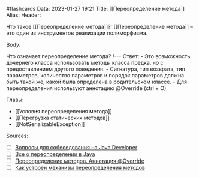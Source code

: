 #flashcards
Data: 2023-01-27 19:21
Title: [[Переопределение метода]]
Alias:
Header:

Что такое [[Переопределение метода]]?::[[Переопределение метода]] – это один из инструментов реализации полиморфизма.
<!--SR:!2023-11-03,10,690-->



Body:


Что означает переопределение метода?
!---
Ответ:
	- Это возможность дочернего класса использовать методы класса предка, но с предоставлением другого поведения. 
	- Сигнатура, тип возврата, тип параметров, количество параметров и порядок параметров должна быть такой же, какой была определена в родительском классе.
	- Для переопределения используют аннотацию @Override (ctrl + O)
<!--SR:!2023-11-03,10,670-->






Главы:
- [[Условия переопределения метода]]
- [[Перегрузка статических методов]]
- [[NotSerializableException]]



Sources:
- [ ] [Вопросы для собеседования на Java Developer](https://github.com/enhorse/java-interview/blob/master/README.md#%D0%9E%D0%9E%D0%9F)
- [ ] [Все о переопределении в Java](https://habr.com/ru/company/otus/blog/347900/)
- [ ] [Переопределение методов. Аннотация @Override](https://ru.hexlet.io/courses/java_101/lessons/override_in_java/theory_unit)
- [ ] [Как устроен механизм переопределения методов](https://javarush.com/groups/posts/1975-kak-ustroen-mekhanizm-pereopredelenija-metodov-)
